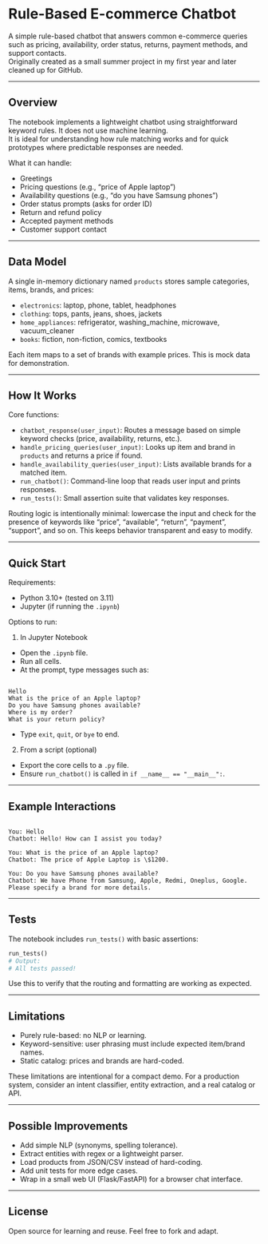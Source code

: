 
# Rule-Based E-commerce Chatbot

A simple rule-based chatbot that answers common e-commerce queries such as pricing, availability, order status, returns, payment methods, and support contacts.  
Originally created as a small summer project in my first year and later cleaned up for GitHub.

---

## Overview

The notebook implements a lightweight chatbot using straightforward keyword rules. It does not use machine learning.  
It is ideal for understanding how rule matching works and for quick prototypes where predictable responses are needed.

What it can handle:
- Greetings
- Pricing questions (e.g., “price of Apple laptop”)
- Availability questions (e.g., “do you have Samsung phones”)
- Order status prompts (asks for order ID)
- Return and refund policy
- Accepted payment methods
- Customer support contact

---

## Data Model

A single in-memory dictionary named `products` stores sample categories, items, brands, and prices:

- `electronics`: laptop, phone, tablet, headphones  
- `clothing`: tops, pants, jeans, shoes, jackets  
- `home_appliances`: refrigerator, washing_machine, microwave, vacuum_cleaner  
- `books`: fiction, non-fiction, comics, textbooks

Each item maps to a set of brands with example prices. This is mock data for demonstration.

---

## How It Works

Core functions:
- `chatbot_response(user_input)`: Routes a message based on simple keyword checks (price, availability, returns, etc.).
- `handle_pricing_queries(user_input)`: Looks up item and brand in `products` and returns a price if found.
- `handle_availability_queries(user_input)`: Lists available brands for a matched item.
- `run_chatbot()`: Command-line loop that reads user input and prints responses.
- `run_tests()`: Small assertion suite that validates key responses.

Routing logic is intentionally minimal: lowercase the input and check for the presence of keywords like “price”, “available”, “return”, “payment”, “support”, and so on. This keeps behavior transparent and easy to modify.

---

## Quick Start

Requirements:
- Python 3.10+ (tested on 3.11)
- Jupyter (if running the `.ipynb`)

Options to run:

1) In Jupyter Notebook  
- Open the `.ipynb` file.  
- Run all cells.  
- At the prompt, type messages such as:
```

Hello
What is the price of an Apple laptop?
Do you have Samsung phones available?
Where is my order?
What is your return policy?

```
- Type `exit`, `quit`, or `bye` to end.

2) From a script (optional)  
- Export the core cells to a `.py` file.  
- Ensure `run_chatbot()` is called in `if __name__ == "__main__":`.

---

## Example Interactions

```

You: Hello
Chatbot: Hello! How can I assist you today?

You: What is the price of an Apple laptop?
Chatbot: The price of Apple Laptop is \$1200.

You: Do you have Samsung phones available?
Chatbot: We have Phone from Samsung, Apple, Redmi, Oneplus, Google. Please specify a brand for more details.

````

---

## Tests

The notebook includes `run_tests()` with basic assertions:

```python
run_tests()
# Output:
# All tests passed!
````

Use this to verify that the routing and formatting are working as expected.

---

## Limitations

* Purely rule-based: no NLP or learning.
* Keyword-sensitive: user phrasing must include expected item/brand names.
* Static catalog: prices and brands are hard-coded.

These limitations are intentional for a compact demo. For a production system, consider an intent classifier, entity extraction, and a real catalog or API.

---

## Possible Improvements

* Add simple NLP (synonyms, spelling tolerance).
* Extract entities with regex or a lightweight parser.
* Load products from JSON/CSV instead of hard-coding.
* Add unit tests for more edge cases.
* Wrap in a small web UI (Flask/FastAPI) for a browser chat interface.

---

## License

Open source for learning and reuse. Feel free to fork and adapt.
